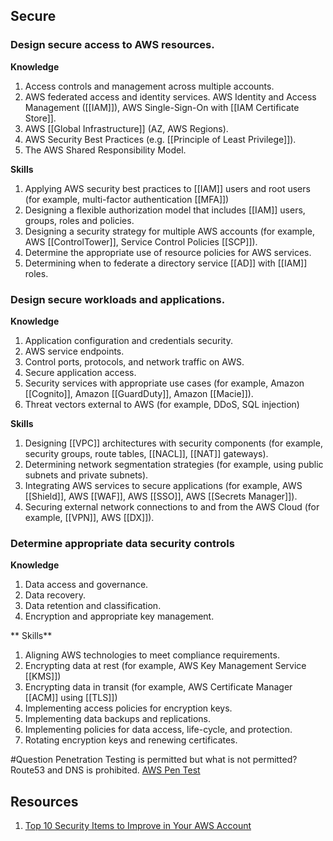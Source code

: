 ## Secure

### Design secure access to AWS resources.
**Knowledge**
1. Access controls and management across multiple accounts.
2. AWS federated access and identity services. AWS Identity and Access Management ([[IAM]]), AWS Single-Sign-On with [[IAM Certificate Store]].
3. AWS [[Global Infrastructure]] (AZ, AWS Regions).
4. AWS Security Best Practices (e.g. [[Principle of Least Privilege]]).
1. The AWS Shared Responsibility Model.

**Skills**
1. Applying AWS security best practices to [[IAM]] users and root users (for example, multi-factor authentication [[MFA]])
2. Designing a flexible authorization model that includes [[IAM]] users, groups, roles and policies.
3. Designing a security strategy for multiple AWS accounts (for example, AWS [[ControlTower]], Service Control Policies [[SCP]]).
4. Determine the appropriate use of resource policies for AWS services.
5. Determining when to federate a directory service [[AD]] with [[IAM]] roles.

### Design secure workloads and applications.
**Knowledge**
1. Application configuration and credentials security.
2. AWS service endpoints.
3. Control ports, protocols, and network traffic on AWS.
4. Secure application access.
5. Security services with appropriate use cases (for example, Amazon [[Cognito]], Amazon [[GuardDuty]], Amazon [[Macie]]).
6. Threat vectors external to AWS (for example, DDoS, SQL injection)

 **Skills**
1. Designing [[VPC]] architectures with security components (for example, security groups, route tables, [[NACL]], [[NAT]] gateways).
2. Determining network segmentation strategies (for example, using public subnets and private subnets).
3. Integrating AWS services to secure applications (for example, AWS [[Shield]], AWS [[WAF]], AWS [[SSO]], AWS [[Secrets Manager]]).
4. Securing external network connections to and from the AWS Cloud (for example, [[VPN]], AWS [[DX]]).

### Determine appropriate data security controls

**Knowledge**
1. Data access and governance.
2. Data recovery.
3. Data retention and classification.
4. Encryption and appropriate key management.

** Skills**
1. Aligning AWS technologies to meet compliance requirements.
2. Encrypting data at rest (for example, AWS Key Management Service [[KMS]])
3. Encrypting data in transit (for example, AWS Certificate Manager [[ACM]] using [[TLS]])
4. Implementing access policies for encryption keys.
5. Implementing data backups and replications.
6. Implementing policies for data access, life-cycle, and protection.
7. Rotating encryption keys and renewing certificates.

#Question Penetration Testing is permitted but what is not permitted?
Route53 and DNS is prohibited.
[AWS Pen Test](https://aws.amazon.com/security/penetration-testing/)

## Resources
1. [Top 10 Security Items to Improve in Your AWS Account](https://aws.amazon.com/blogs/security/top-10-security-items-to-improve-in-your-aws-account/)
